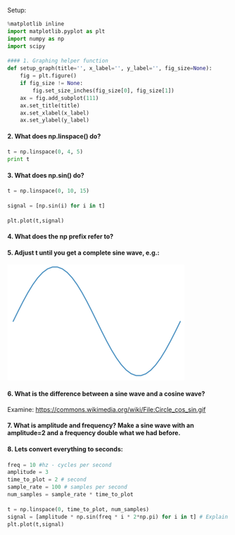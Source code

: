 Setup:
```python
%matplotlib inline
import matplotlib.pyplot as plt
import numpy as np
import scipy

#### 1. Graphing helper function
def setup_graph(title='', x_label='', y_label='', fig_size=None):
    fig = plt.figure()
    if fig_size != None:
        fig.set_size_inches(fig_size[0], fig_size[1])
    ax = fig.add_subplot(111)
    ax.set_title(title)
    ax.set_xlabel(x_label)
    ax.set_ylabel(y_label)
```

#### 2. What does np.linspace() do?
```python
t = np.linspace(0, 4, 5)
print t
```

#### 3. What does np.sin() do?
```python
t = np.linspace(0, 10, 15)

signal = [np.sin(i) for i in t] 

plt.plot(t,signal)
```

#### 4. What does the np prefix refer to?

#### 5. Adjust t until you get a complete sine wave, e.g.:
![Sine Wave](sinewave.png)

#### 6. What is the difference between a sine wave and a cosine wave?

Examine: https://commons.wikimedia.org/wiki/File:Circle_cos_sin.gif

#### 7. What is amplitude and frequency? Make a sine wave with an amplitude=2 and a frequency double what we had before.

#### 8. Lets convert everything to seconds:
```python
freq = 10 #hz - cycles per second
amplitude = 3
time_to_plot = 2 # second
sample_rate = 100 # samples per second
num_samples = sample_rate * time_to_plot

t = np.linspace(0, time_to_plot, num_samples)
signal = [amplitude * np.sin(freq * i * 2*np.pi) for i in t] # Explain the 2*pi
plt.plot(t,signal)
```





